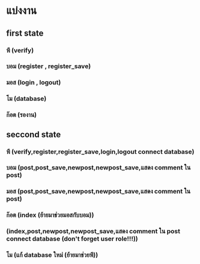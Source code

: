 # แบ่งงาน

## first state
### พี (verify)
### บอม (register , register_save)     
### มอส (login , logout) 
### โม (database)
### ก๊อต (รองาน)


## seccond state
### พี (verify,register,register_save,login,logout connect database)
### บอม (post,post_save,newpost,newpost_save,แสดง comment ใน post)
### มอส (post,post_save,newpost,newpost_save,แสดง comment ใน post)
### ก๊อต (index (ย้ายมาช่วยมอสกับบอม))
### (index,post,newpost,newpost_save,แสดง comment ใน post connect database (don't forget user role!!!))     
### โม (แก้ database ใหม่ (ย้ายมาช่วยพี))
